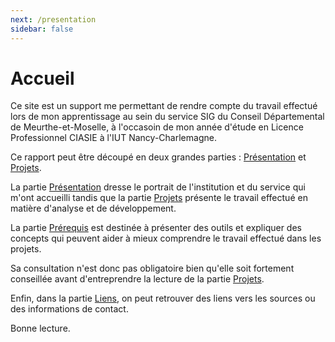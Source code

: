 ```yaml
---
next: /presentation
sidebar: false
---
```


# Accueil

Ce site est un support me permettant de rendre compte du travail effectué lors de mon apprentissage au sein du service SIG du Conseil Départemental de Meurthe-et-Moselle, à l'occasoin de mon année d'étude en Licence Professionnel CIASIE à l'IUT Nancy-Charlemagne.

Ce rapport peut être découpé en deux grandes parties : [Présentation](/presentation) et [Projets](/projets/).

La partie [Présentation](/presentation) dresse le portrait de l'institution et du service qui m'ont accueilli tandis que la partie [Projets](/projets/) présente le travail effectué en matière d'analyse et de développement.

La partie [Prérequis](/prerequis) est destinée à présenter des outils et expliquer des concepts qui peuvent aider à mieux comprendre le travail effectué dans les projets.

Sa consultation n'est donc pas obligatoire bien qu'elle soit fortement conseillée avant d'entreprendre la lecture de la partie [Projets](/projets/).

Enfin, dans la partie [Liens](/liens), on peut retrouver des liens vers les sources ou des informations de contact.

Bonne lecture.
